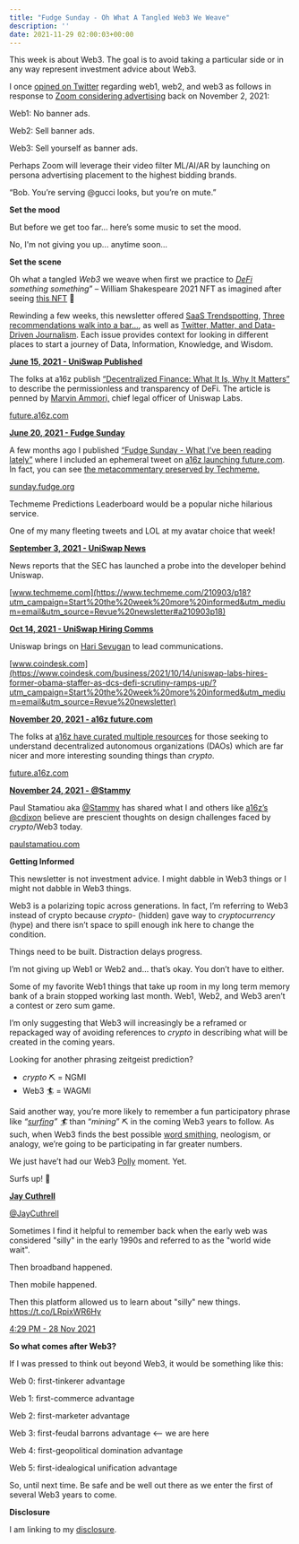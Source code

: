 ```yaml
---
title: "Fudge Sunday - Oh What A Tangled Web3 We Weave"
description: ''
date: 2021-11-29 02:00:03+00:00
---
```




This week is about Web3. The goal is to avoid taking a particular side or in any way represent investment advice about Web3.

I once [opined on Twitter](https://www.techmeme.com/211102/p20?utm_campaign=Start%20the%20week%20more%20informed&utm_medium=email&utm_source=Revue%20newsletter#a211102p20) regarding web1, web2, and web3 as follows in response to [Zoom considering advertising](https://www.techmeme.com/211102/p20?utm_campaign=Start%20the%20week%20more%20informed&utm_medium=email&utm_source=Revue%20newsletter#a211102p20) back on November 2, 2021:

Web1: No banner ads.

Web2: Sell banner ads.

Web3: Sell yourself as banner ads.

Perhaps Zoom will leverage their video filter ML/AI/AR by launching on persona advertising placement to the highest bidding brands.

“Bob. You’re serving @gucci looks, but you’re on mute.”

 **Set the mood**

But before we get too far… here’s some music to set the mood.

No, I'm not giving you up... anytime soon...

 **Set the scene**

Oh what a tangled *Web3* we weave when first we practice to *[DeFi](https://future.a16z.com/cryptos-fourth-wave-defi-poised-for-breakthrough/?utm_campaign=Start%20the%20week%20more%20informed&utm_medium=email&utm_source=Revue%20newsletter) something something*” – William Shakespeare 2021 NFT as imagined after seeing [this NFT](https://opensea.io/assets/0x495f947276749ce646f68ac8c248420045cb7b5e/81992218389182375082061007877249714838404389914539111241727744051034521075713/?utm_campaign=Start%20the%20week%20more%20informed&utm_medium=email&utm_source=Revue%20newsletter) 🤔

Rewinding a few weeks, this newsletter offered [SaaS Trendspotting](https://www.getrevue.co/profile/jaycuthrell/issues/fudge-sunday-saas-trendspotting-877717?utm_campaign=Start%20the%20week%20more%20informed&utm_medium=email&utm_source=Revue%20newsletter), [Three recommendations walk into a bar…](https://www.getrevue.co/profile/jaycuthrell/issues/fudge-sunday-three-recommendations-walk-into-a-bar-847670?utm_campaign=Start%20the%20week%20more%20informed&utm_medium=email&utm_source=Revue%20newsletter), as well as [Twitter, Matter, and Data-Driven Journalism](https://www.getrevue.co/profile/jaycuthrell/issues/fudge-sunday-twitter-matter-and-data-driven-journalism-836999?utm_campaign=Start%20the%20week%20more%20informed&utm_medium=email&utm_source=Revue%20newsletter). Each issue provides context for looking in different places to start a journey of Data, Information, Knowledge, and Wisdom.

**[June 15, 2021 - UniSwap Published](https://future.a16z.com/cryptos-fourth-wave-defi-poised-for-breakthrough/?utm_campaign=Start%20the%20week%20more%20informed&utm_medium=email&utm_source=Revue%20newsletter)**

The folks at a16z publish [“Decentralized Finance: What It Is, Why It Matters”](https://future.a16z.com/cryptos-fourth-wave-defi-poised-for-breakthrough/?utm_campaign=Start%20the%20week%20more%20informed&utm_medium=email&utm_source=Revue%20newsletter) to describe the permissionless and transparency of DeFi. The article is penned by [Marvin Ammori,](https://twitter.com/ammori?utm_campaign=Start%20the%20week%20more%20informed&utm_medium=email&utm_source=Revue%20newsletter) chief legal officer of Uniswap Labs.

[future.a16z.com](https://future.a16z.com/cryptos-fourth-wave-defi-poised-for-breakthrough/?utm_campaign=Start%20the%20week%20more%20informed&utm_medium=email&utm_source=Revue%20newsletter)

**[June 20, 2021 - Fudge Sunday](https://sunday.fudge.org/issues/fudge-sunday-what-i-ve-been-reading-lately-653166?utm_campaign=Start%20the%20week%20more%20informed&utm_medium=email&utm_source=Revue%20newsletter)**

A few months ago I published [“Fudge Sunday - What I’ve been reading lately”](https://sunday.fudge.org/issues/fudge-sunday-what-i-ve-been-reading-lately-653166?utm_campaign=Start%20the%20week%20more%20informed&utm_medium=email&utm_source=Revue%20newsletter) where I included an ephemeral tweet on [a16z launching future.com](https://www.techmeme.com/210619/p10?utm_campaign=Start%20the%20week%20more%20informed&utm_medium=email&utm_source=Revue%20newsletter#a210619p10). In fact, you can see [the metacommentary preserved by Techmeme.](https://www.techmeme.com/210619/p10?utm_campaign=Start%20the%20week%20more%20informed&utm_medium=email&utm_source=Revue%20newsletter#a210619p10)

[sunday.fudge.org](https://sunday.fudge.org/issues/fudge-sunday-what-i-ve-been-reading-lately-653166?utm_campaign=Start%20the%20week%20more%20informed&utm_medium=email&utm_source=Revue%20newsletter)

Techmeme Predictions Leaderboard would be a popular niche hilarious service.

One of my many fleeting tweets and LOL at my avatar choice that week!

**[September 3, 2021 - UniSwap News](https://www.techmeme.com/210903/p18?utm_campaign=Start%20the%20week%20more%20informed&utm_medium=email&utm_source=Revue%20newsletter#a210903p18)**

News reports that the SEC has launched a probe into the developer behind Uniswap.

[www.techmeme.com](https://www.techmeme.com/210903/p18?utm_campaign=Start%20the%20week%20more%20informed&utm_medium=email&utm_source=Revue%20newsletter#a210903p18)

**[Oct 14, 2021 - UniSwap Hiring Comms](https://www.coindesk.com/business/2021/10/14/uniswap-labs-hires-former-obama-staffer-as-dcs-defi-scrutiny-ramps-up/?utm_campaign=Start%20the%20week%20more%20informed&utm_medium=email&utm_source=Revue%20newsletter)**

Uniswap brings on [Hari Sevugan](https://twitter.com/HariSevugan?utm_campaign=Start%20the%20week%20more%20informed&utm_medium=email&utm_source=Revue%20newsletter) to lead communications.

[www.coindesk.com](https://www.coindesk.com/business/2021/10/14/uniswap-labs-hires-former-obama-staffer-as-dcs-defi-scrutiny-ramps-up/?utm_campaign=Start%20the%20week%20more%20informed&utm_medium=email&utm_source=Revue%20newsletter)

**[November 20, 2021 - a16z future.com](https://future.a16z.com/dao-canon/?utm_campaign=Start%20the%20week%20more%20informed&utm_medium=email&utm_source=Revue%20newsletter)**

The folks at [a16z have curated multiple resources](https://future.a16z.com/dao-canon/?utm_campaign=Start%20the%20week%20more%20informed&utm_medium=email&utm_source=Revue%20newsletter) for those seeking to understand decentralized autonomous organizations (DAOs) which are far nicer and more interesting sounding things than *crypto*.

[future.a16z.com](https://future.a16z.com/dao-canon/?utm_campaign=Start%20the%20week%20more%20informed&utm_medium=email&utm_source=Revue%20newsletter)

**[November 24, 2021 - @Stammy](https://paulstamatiou.com/crypto-design-challenges/?utm_campaign=Start%20the%20week%20more%20informed&utm_medium=email&utm_source=Revue%20newsletter)**

Paul Stamatiou aka [@Stammy](https://twitter.com/Stammy/status/1463546553340153866?utm_campaign=Start%20the%20week%20more%20informed&utm_medium=email&utm_source=Revue%20newsletter) has shared what I and others like [a16z’s @cdixon](https://twitter.com/cdixon/status/1463671001741332486?s=20&utm_campaign=Start%20the%20week%20more%20informed&utm_medium=email&utm_source=Revue%20newsletter) believe are prescient thoughts on design challenges faced by *crypto*/Web3 today.

[paulstamatiou.com](https://paulstamatiou.com/crypto-design-challenges/?utm_campaign=Start%20the%20week%20more%20informed&utm_medium=email&utm_source=Revue%20newsletter)

 **Getting Informed**

This newsletter is not investment advice. I might dabble in Web3 things or I might not dabble in Web3 things.

Web3 is a polarizing topic across generations. In fact, I’m referring to Web3 instead of crypto because *crypto-* (hidden) gave way to *cryptocurrency* (hype) and there isn’t space to spill enough ink here to change the condition.

Things need to be built. Distraction delays progress.

I’m not giving up Web1 or Web2 and… that’s okay. You don’t have to either.

Some of my favorite Web1 things that take up room in my long term memory bank of a brain stopped working last month. Web1, Web2, and Web3 aren’t a contest or zero sum game.

I’m only suggesting that Web3 will increasingly be a reframed or repackaged way of avoiding references to *crypto* in describing what will be created in the coming years.

Looking for another phrasing zeitgeist prediction?

* *crypto* ⛏ = NGMI
* Web3 🏄 = WAGMI

Said another way, you’re more likely to remember a fun participatory phrase like *“[surfing](https://www.netmom.com/surfing?utm_campaign=Start%20the%20week%20more%20informed&utm_medium=email&utm_source=Revue%20newsletter)” 🏄* than “*mining*” ⛏ in the coming Web3 years to follow. As such, when Web3 finds the best possible [word smithing](https://markets.businessinsider.com/news/stocks/crypto-companies-are-hiring-public-relations-pros-2021-11?utm_campaign=Start%20the%20week%20more%20informed&utm_medium=email&utm_source=Revue%20newsletter), neologism, or analogy, we’re going to be participating in far greater numbers.

We just have’t had our Web3 [Polly](https://www.netmom.com/jean-armour-polly-cv?utm_campaign=Start%20the%20week%20more%20informed&utm_medium=email&utm_source=Revue%20newsletter) moment. Yet.

Surfs up! 🌊

**[Jay Cuthrell](https://web.archive.org/web/20230000000000*/https://twitter.com/jaycuthrell/status/1465070361784074244)**

[@JayCuthrell](https://web.archive.org/web/20230000000000*/https://twitter.com/jaycuthrell/status/1465070361784074244)

Sometimes I find it helpful to remember back when the early web was considered "silly" in the early 1990s and referred to as the "world wide wait".  
  
Then broadband happened.  
  
Then mobile happened.  
  
Then this platform allowed us to learn about "silly" new things. <https://t.co/LRpixWR6Hy>

 [4:29 PM - 28 Nov 2021](https://web.archive.org/web/20230000000000*/https://twitter.com/jaycuthrell/status/1465070361784074244)

 **So what comes after Web3?**

If I was pressed to think out beyond Web3, it would be something like this:

Web 0: first-tinkerer advantage

Web 1: first-commerce advantage

Web 2: first-marketer advantage

Web 3: first-feudal barrons advantage <– we are here

Web 4: first-geopolitical domination advantage

Web 5: first-idealogical unification advantage

So, until next time. Be safe and be well out there as we enter the first of several Web3 years to come.

 **Disclosure**

I am linking to my [disclosure](https://jaycuthrell.com/disclosure/?utm_campaign=Fudge%20Sunday&utm_medium=email&utm_source=Revue%20newsletter).
